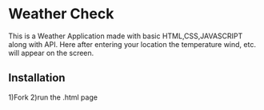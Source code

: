 # Weather Check 

This is a Weather Application made with basic HTML,CSS,JAVASCRIPT along with API.
Here after entering your location the temperature wind, etc. will appear on the screen.

## Installation
1)Fork
2)run the .html page 